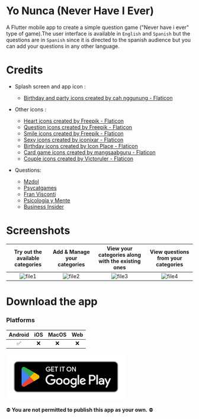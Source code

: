 # Yo Nunca (Never Have I Ever)

A Flutter mobile app to create a simple question game ("Never have i ever" type of game).The user interface is available in `English` and ``Spanish``
but the questions are in ``Spanish`` since it is directed to the spanish audience but you can add your questions in any other language.

# Credits
- Splash screen and app icon :
  - [Birthday and party icons created by cah nggunung - Flaticon](https://www.flaticon.com/free-icons/birthday-and-party)

- Other icons :
  - [Heart icons created by Freepik - Flaticon](https://www.flaticon.com/free-icons/heart)
  - [Question icons created by Freepik - Flaticon](https://www.flaticon.com/free-icons/question)
  - [Smile icons created by Freepik - Flaticon](https://www.flaticon.com/free-icons/smile)
  - [Sexy icons created by iconixar - Flaticon](https://www.flaticon.com/free-icons/sexy)
  - [Birthday icons created by Icon Place - Flaticon](https://www.flaticon.com/free-icons/birthday)
  - [Card game icons created by mangsaabguru - Flaticon](https://www.flaticon.com/free-icons/card-game)
  - [Couple icons created by Victoruler - Flaticon](https://www.flaticon.com/free-icons/couple)

- Questions:
  - [Mzdol](https://www.mdzol.com/sociedad/2021/3/10/yo-nunca-70-ideas-de-preguntas-para-jugar-con-tus-amigos-144225.html)
  - [Psycatgames](https://psycatgames.com/es/magazine/party-games/never-ever/)
  - [Fran Visconti](https://www.instagram.com/franvisconti)
  - [Psicología y Mente](https://psicologiaymente.com/miscelanea/preguntas-yo-nunca)
  - [Business Insider](https://www.businessinsider.es/67-preguntas-picantes-hacerle-novio-novia-1076687)

# Screenshots
  Try out the available categories | Add & Manage your categories | View your categories along with the existing ones | View questions from your categories
  |:--------------------------:|:-----------------------------:|:-----------------------------------------:|:----------------------------------:|
  ![file1](https://user-images.githubusercontent.com/90214727/224152265-3da4e152-f133-494d-b2f7-ab3e5ae2d0da.png) | ![file2](https://user-images.githubusercontent.com/90214727/224152274-6909eb5b-e67a-4bf2-9895-447f9cc2b36f.png) | ![file3](https://user-images.githubusercontent.com/90214727/224152282-d4b7d887-a09e-400d-b8de-a414494e09a6.png) | ![file4](https://user-images.githubusercontent.com/90214727/224152293-dbcfd41a-6cfa-401e-9fb8-73521dadc74a.png)


# Download the app
  ### Platforms

  | Android | iOS | MacOS | Web |
  | :-----: | :-: | :---: | :-: |
  |   ✅    | ❌  |  ❌   | ❌  |
  
 <a href='https://play.google.com/store/apps/details?id=com.devdaumienebi.yonunca' target="_blank"><img alt='Get it on Google Play' src='assets/images/google-play-badge.png'/></a>
 
⛔️ **You are not permitted to publish this app as your own.** ⛔️
